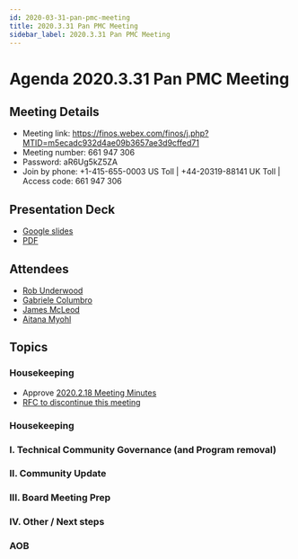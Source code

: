 ```yaml
---
id: 2020-03-31-pan-pmc-meeting
title: 2020.3.31 Pan PMC Meeting
sidebar_label: 2020.3.31 Pan PMC Meeting
---
```



# Agenda 2020.3.31 Pan PMC Meeting

## Meeting Details
* Meeting link: https://finos.webex.com/finos/j.php?MTID=m5ecadc932d4ae09b3657ae3d9cffed71
* Meeting number: 661 947 306
* Password: aR6Ug5kZ5ZA
* Join by phone: +1-415-655-0003 US Toll | +44-20319-88141 UK Toll | Access code: 661 947 306

## Presentation Deck
* [Google slides](https://docs.google.com/presentation/d/1IEbZdmRBD4zv7ObEm4D89PeuHAvNw3HMTqxMIf5w-IA/edit?ts=5e7aa144#slide=id.g622c00a7c8_0_77)
* [PDF](https://github.com/finos/finos-pmcs/blob/master/website/static/Pan-PMCs%20Meeting%202020.03.31.pdf)

## Attendees
* [Rob Underwood](https://github.com/brooklynrob)
* [Gabriele Columbro](https://github.com/mindthegab)
* [James McLeod](https://github.com/mcleo-d)
* [Aitana Myohl](https://github.com/aitana16)

## Topics

### Housekeeping
* Approve [2020.2.18 Meeting Minutes](https://github.com/finos/finos-pmcs/blob/master/docs/2020-02-18-Pan-PMC-Meeting.md)
* [RFC to discontinue this meeting](https://github.com/finos/finos-pmcs/issues/26) 

### Housekeeping

### I. Technical Community Governance (and Program removal)

### II. Community Update

### III. Board Meeting Prep

### IV. Other / Next steps

### AOB
